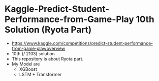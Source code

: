 # Kaggle-Predict-Student-Performance-from-Game-Play 10th Solution (Ryota Part)
* https://www.kaggle.com/competitions/predict-student-performance-from-game-play/overview
* 10th (/ 2103) solution
* This repository is about Ryota part.
* My Model are
  * XGBoost
  * LSTM + Transformer
